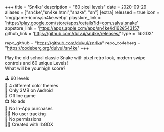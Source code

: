 +++
title = 'Sn4ke'
description = "60 pixel levels"
date = 2020-09-29
aliases = ["sn4ke","sn4ke.html","snake", "sn"]
[extra]
released = true
icon = 'img/game-icons/sn4ke.webp'
playstore_link = 'https://play.google.com/store/apps/details?id=com.salvai.snake'
appstore_link = 'https://apps.apple.com/app/sn4ke/id1626543157'
github_link = 'https://github.com/dulvui/sn4ke/releases/'
type = 'libGDX'

repo_github = "https://github.com/dulvui/sn4ke"
repo_codeberg = "https://codeberg.org/dulvui/sn4ke"
+++

Play the old school classic Snake with pixel retro look, modern swipe controls and 60 unique Levels!  
What will be your high score?

🕹️ 60 levels  
🌈 4 different color themes  
💾 Only 3MB on Android  
📡 Offline game   
📺 No ads  
💸 No In-App purchases  
🕵️‍♀️ No user tracking  
🛑 No permissions  
👨‍💻 Created with libGDX

